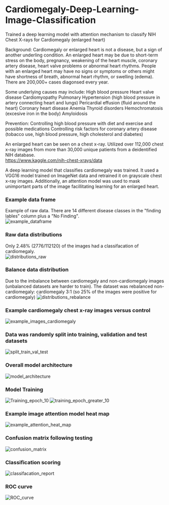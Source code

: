 # Cardiomegaly-Deep-Learning-Image-Classification
Trained a deep learning model with attention mechanism to classify NIH Chest X-rays for Cardiomegaly (enlarged heart) 


Background: 
Cardiomegaly or enlarged heart is not a disease, but a sign of another underling condition.  An enlarged heart may be due to short-term stress on the body, pregnancy, weakening of the heart muscle, coronary artery disease, heart valve problems or abnormal heart rhythms. People with an enlarged heart may have no signs or symptoms or others might have shortness of breath, abnormal heart rhythm, or swelling (edema).  There are 200,000+ cases diagonsed every year.  

Some underlying causes may include:
High blood pressure
Heart valve disease
Cardiomyopathy
Pulmonary Hypertension (high blood pressure in artery connecting heart and lungs)
Pericardial effusion (fluid around the heart)
Coronary heart disease
Anemia
Thyroid disorders
Hemochromatosis (excesive iron in the body)
Amyloidosis

Prevention: 
Controlling high blood pressure with diet and exercise and possible medications
Controlling risk factors for coronary artery disease (tobacco use, high blood pressure, high cholesterol and diabetes)


An enlarged heart can be seen on a chest x-ray.  Utilized over 112,000 chest x-ray images from more than 30,000 unique patients from a deidentified NIH database.  
https://www.kaggle.com/nih-chest-xrays/data

A deep learning model that classifies cardiomegaly was trained. It used a VGG16 model trained on ImageNet data and retrained it on grayscale chest x-ray images.  Additionally, an attention model was used to mask unimportant parts of the image facillitating learning for an enlarged heart.  


### Example data frame
Example of raw data.  There are 14 different disease classes in the "finding lables" column plus a "No Finding".  
![example_dataframe](https://user-images.githubusercontent.com/48166327/73209973-2a134c00-40fe-11ea-95a8-fa2b8903fa68.png)


### Raw data distributions
Only 2.48% (2776/112120) of the images had a classifacation of cardiomegaly.   
![distributions_raw](https://user-images.githubusercontent.com/48166327/73209997-37303b00-40fe-11ea-8e0a-8f8f84934c2a.png)


### Balance data distribution
Due to the imbalance between cardiomegaly and non-cardiomegaly images (unbalanced datasets are harder to train).  The dataset was rebalanced non-cardiomegaly: cardiomegaly 3:1 (so 25% of the images were positive for cardiomegaly)
![distributions_rebalance](https://user-images.githubusercontent.com/48166327/73210068-5c24ae00-40fe-11ea-9f80-2764f7caae9b.png)


### Example cardiomegaly chest x-ray images versus control
![example_images_cardiomegaly](https://user-images.githubusercontent.com/48166327/73210136-7f4f5d80-40fe-11ea-8d81-8983885dc988.png)


### Data was randomly split into training, validation and test datasets
![split_train_val_test](https://user-images.githubusercontent.com/48166327/73217014-f7705000-410b-11ea-9186-9d7788ebb00c.png)


### Overall model architecture
![model_architecture](https://user-images.githubusercontent.com/48166327/73210214-a4dc6700-40fe-11ea-8c55-2e5cd448f11b.png)


### Model Training
![Training_epoch_10](https://user-images.githubusercontent.com/48166327/73217025-fc350400-410b-11ea-945b-1f27d951b4cb.png)
![training_epoch_greater_10](https://user-images.githubusercontent.com/48166327/73217032-00f9b800-410c-11ea-95bd-ed12c6549f9d.png)


### Example image attention model heat map
![example_attention_heat_map](https://user-images.githubusercontent.com/48166327/73210335-e8cf6c00-40fe-11ea-8730-c5676e263e91.png)


### Confusion matrix following testing
![confusion_matrix](https://user-images.githubusercontent.com/48166327/73210377-0270b380-40ff-11ea-9a43-da261efc0168.png)


### Classification scoring 
![classifacation_report](https://user-images.githubusercontent.com/48166327/73210443-28965380-40ff-11ea-8b77-fbf40184efcb.png)


### ROC curve
![ROC_curve](https://user-images.githubusercontent.com/48166327/73210461-32b85200-40ff-11ea-9503-1d5a11133569.png)


